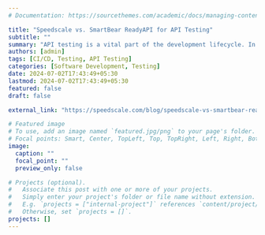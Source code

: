 ```yaml
---
# Documentation: https://sourcethemes.com/academic/docs/managing-content/

title: "Speedscale vs. SmartBear ReadyAPI for API Testing"
subtitle: ""
summary: "API testing is a vital part of the development lifecycle. In this comparison piece, you’ll compare Speedscale and Smartbear ReadyAPI and show where they stand in terms of API testing."
authors: [admin]
tags: [CI/CD, Testing, API Testing]
categories: [Software Development, Testing]
date: 2024-07-02T17:43:49+05:30
lastmod: 2024-07-02T17:43:49+05:30
featured: false
draft: false

external_link: "https://speedscale.com/blog/speedscale-vs-smartbear-readyapi/"

# Featured image
# To use, add an image named `featured.jpg/png` to your page's folder.
# Focal points: Smart, Center, TopLeft, Top, TopRight, Left, Right, BottomLeft, Bottom, BottomRight.
image:
  caption: ""
  focal_point: ""
  preview_only: false

# Projects (optional).
#   Associate this post with one or more of your projects.
#   Simply enter your project's folder or file name without extension.
#   E.g. `projects = ["internal-project"]` references `content/project/deep-learning/index.md`.
#   Otherwise, set `projects = []`.
projects: []
---
```

